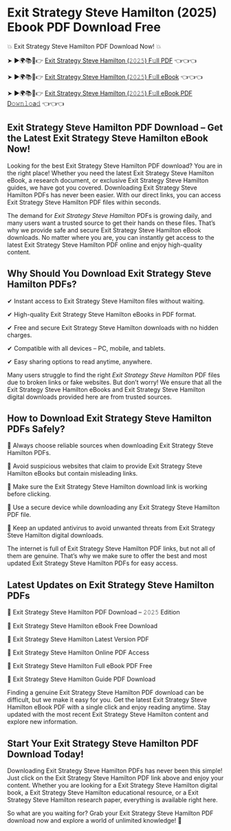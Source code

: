 # Exit Strategy Steve Hamilton (2025) Ebook PDF Download Free

💥 Exit Strategy Steve Hamilton PDF Download Now! 💥

➤ ►🌍📚📱👉 [Exit Strategy Steve Hamilton (𝟸𝟶𝟸𝟻) F𝚞ll PDF](https://getpdf.xyz/exit-strategy-steve-hamilton) 👈👈👈


➤ ►🌍📚📱👉 [Exit Strategy Steve Hamilton (𝟸𝟶𝟸𝟻) F𝚞ll eBook](https://getpdf.xyz/exit-strategy-steve-hamilton) 👈👈👈


➤ ►🌍📚📱👉 [Exit Strategy Steve Hamilton (𝟸𝟶𝟸𝟻) F𝚞ll eBook PDF D𝚘𝚠𝚗𝚕𝚘a𝚍](https://getpdf.xyz/exit-strategy-steve-hamilton) 👈👈👈


## Exit Strategy Steve Hamilton PDF Download – Get the Latest Exit Strategy Steve Hamilton eBook Now!

Looking for the best Exit Strategy Steve Hamilton PDF download? You are in the right place! Whether you need the latest Exit Strategy Steve Hamilton eBook, a research document, or exclusive Exit Strategy Steve Hamilton guides, we have got you covered. Downloading Exit Strategy Steve Hamilton PDFs has never been easier. With our direct links, you can access Exit Strategy Steve Hamilton PDF files within seconds.

The demand for *Exit Strategy Steve Hamilton* PDFs is growing daily, and many users want a trusted source to get their hands on these files. That’s why we provide safe and secure Exit Strategy Steve Hamilton eBook downloads. No matter where you are, you can instantly get access to the latest Exit Strategy Steve Hamilton PDF online and enjoy high-quality content.

## Why Should You Download Exit Strategy Steve Hamilton PDFs?

✔ Instant access to Exit Strategy Steve Hamilton files without waiting.

✔ High-quality Exit Strategy Steve Hamilton eBooks in PDF format.

✔ Free and secure Exit Strategy Steve Hamilton downloads with no hidden charges.

✔ Compatible with all devices – PC, mobile, and tablets.

✔ Easy sharing options to read anytime, anywhere.

Many users struggle to find the right *Exit Strategy Steve Hamilton* PDF files due to broken links or fake websites. But don’t worry! We ensure that all the Exit Strategy Steve Hamilton eBooks and Exit Strategy Steve Hamilton digital downloads provided here are from trusted sources.

## How to Download Exit Strategy Steve Hamilton PDFs Safely?

📌 Always choose reliable sources when downloading Exit Strategy Steve Hamilton PDFs.

📌 Avoid suspicious websites that claim to provide Exit Strategy Steve Hamilton eBooks but contain misleading links.

📌 Make sure the Exit Strategy Steve Hamilton download link is working before clicking.

📌 Use a secure device while downloading any Exit Strategy Steve Hamilton PDF file.

📌 Keep an updated antivirus to avoid unwanted threats from Exit Strategy Steve Hamilton digital downloads.

The internet is full of Exit Strategy Steve Hamilton PDF links, but not all of them are genuine. That’s why we make sure to offer the best and most updated Exit Strategy Steve Hamilton PDFs for easy access.

## Latest Updates on Exit Strategy Steve Hamilton PDFs

🔹 Exit Strategy Steve Hamilton PDF Download – 𝟸𝟶𝟸𝟻 Edition

🔹 Exit Strategy Steve Hamilton eBook Free Download

🔹 Exit Strategy Steve Hamilton Latest Version PDF

🔹 Exit Strategy Steve Hamilton Online PDF Access

🔹 Exit Strategy Steve Hamilton Full eBook PDF Free

🔹 Exit Strategy Steve Hamilton Guide PDF Download

Finding a genuine Exit Strategy Steve Hamilton PDF download can be difficult, but we make it easy for you. Get the latest Exit Strategy Steve Hamilton eBook PDF with a single click and enjoy reading anytime. Stay updated with the most recent Exit Strategy Steve Hamilton content and explore new information.

## Start Your Exit Strategy Steve Hamilton PDF Download Today!

Downloading Exit Strategy Steve Hamilton PDFs has never been this simple! Just click on the Exit Strategy Steve Hamilton PDF link above and enjoy your content. Whether you are looking for a Exit Strategy Steve Hamilton digital book, a Exit Strategy Steve Hamilton educational resource, or a Exit Strategy Steve Hamilton research paper, everything is available right here.

So what are you waiting for? Grab your Exit Strategy Steve Hamilton PDF download now and explore a world of unlimited knowledge! 🚀